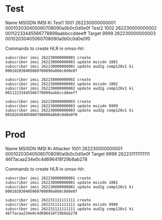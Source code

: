 Test
====

Name    MSISDN  IMSI                Ki
Test1   1001    262230000000001     000102030405060708090a0b0c0d0e0f
Test2   1002    262230000000002     00112233445566778899aabbccddeeff
Target  9999    262230000000003     00102030405060708090a0b0c0d0e0f0

Commands to create HLR in omso-hlr:

    subscriber imsi 262230000000001 create
    subscriber imsi 262230000000001 update msisdn 1001
    subscriber imsi 262230000000001 update aud2g comp128v1 ki 000102030405060708090a0b0c0d0e0f

    subscriber imsi 262230000000002 create
    subscriber imsi 262230000000002 update msisdn 1002
    subscriber imsi 262230000000002 update aud2g comp128v1 ki 00112233445566778899aabbccddeeff

    subscriber imsi 262230000000003 create
    subscriber imsi 262230000000003 update msisdn 9999
    subscriber imsi 262230000000003 update aud2g comp128v1 ki 00102030405060708090a0b0c0d0e0f0


Prod
====

Name        MSISDN  IMSI                Ki
Attacker    1001    262230000000001     000102030405060708090a0b0c0d0e0f
Target      9999    262231111111111     46f7acaa234e0c4d696418f29b8ab278

Commands to create HLR in omso-hlr:

    subscriber imsi 262230000000001 create
    subscriber imsi 262230000000001 update msisdn 1001
    subscriber imsi 262230000000001 update aud2g comp128v1 ki 000102030405060708090a0b0c0d0e0f

    subscriber imsi 262231111111111 create
    subscriber imsi 262231111111111 update msisdn 9999
    subscriber imsi 262231111111111 update aud2g comp128v1 ki 46f7acaa234e0c4d696418f29b8ab278

